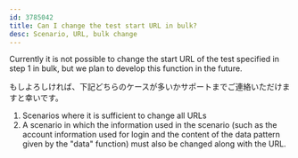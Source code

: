 ```yaml
---
id: 3785042
title: Can I change the test start URL in bulk?
desc: Scenario, URL, bulk change
---
```


Currently it is not possible to change the start URL of the test specified in step 1 in bulk, but we plan to develop this function in the future.

もしよろしければ、下記どちらのケースが多いかサポートまでご連絡いただけますと幸いです。

1. Scenarios where it is sufficient to change all URLs
2. A scenario in which the information used in the scenario (such as the account information used for login and the content of the data pattern given by the "data" function) must also be changed along with the URL.
